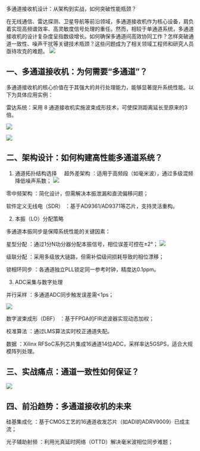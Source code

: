 
多通道接收机设计：从架构到实战，如何突破性能瓶颈？

在无线通信、雷达探测、卫星导航等前沿领域，多通道接收机作为核心设备，肩负着实现高频谱效率、高灵敏度信号处理的重任。然而，相较于单通道系统，多通道接收机的设计复杂度呈指数级增长。如何确保多通道间高效协同工作？怎样突破通道一致性、噪声干扰等关键技术瓶颈？这些问题成为了相关领域工程师和研究人员亟待攻克的难题。
![](https://raw.githubusercontent.com/LeroyK111/pictureBed/master/20250407144046.png)

## 一、多通道接收机：为何需要“多通道”？

多通道接收机的核心价值在于其强大的并行处理能力，能够显著提升系统性能。以下为具体应用实例：

雷达系统：采用 8 通道接收机实施波束成形技术，可使探测距离延长至原来的3倍。

![](https://raw.githubusercontent.com/LeroyK111/pictureBed/master/20250407144110.png)



![](https://raw.githubusercontent.com/LeroyK111/pictureBed/master/20250407144129.png)



## 二、架构设计：如何构建高性能多通道系统？
1. 通道拓扑结构选择    
超外差架构 ：适用于高频段（如毫米波），通过多级混频降低噪声系数；
![](https://raw.githubusercontent.com/LeroyK111/pictureBed/master/20250407144225.png)



零中频架构 ：简化设计，但需解决本振泄漏和直流偏移问题；

软件定义无线电（SDR） ：基于AD9361/AD9371等芯片，支持灵活重构。

2. 本振（LO）分配策略

多通道本振同步是保障系统性能的关键因素：

星型分配 ：通过1分N功分器分配本振信号，相位误差可控在±2°；
![](https://raw.githubusercontent.com/LeroyK111/pictureBed/master/20250407144248.png)


级联分配 ：采用多级放大链路，但需补偿级间损耗导致的相位漂移；

锁相环同步 ：各通道独立PLL锁定同一参考时钟，精度达0.1ppm。

3. ADC采集与数字处理

并行采样 ：多通道ADC同步触发误差需<1ps；

![](https://raw.githubusercontent.com/LeroyK111/pictureBed/master/20250407144340.png)



数字波束成形（DBF） ：基于FPGA的FIR滤波器实现动态加权；

校准算法 ：通过LMS算法实时校正通道失配。

数据 ：Xilinx RFSoC系列芯片集成16通道14位ADC，采样率达5GSPS，适合大规模阵列处理。

## 三、实战痛点：通道一致性如何保证？
![](https://raw.githubusercontent.com/LeroyK111/pictureBed/master/20250407144409.png)

## 四、前沿趋势：多通道接收机的未来

硅基集成化 ：基于CMOS工艺的16通道收发芯片（如ADI的ADRV9009）已成主流；    

光子辅助射频 ：利用光真延时网络（OTTD）解决毫米波相位同步难题；


